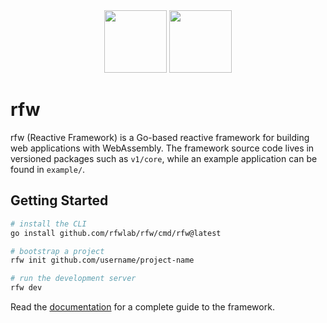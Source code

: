 <div align="center">
<img src="https://github.com/rfwlab/brandbook/blob/main/light-full.png?raw=true#gh-dark-mode-only" height="100">
<img src="https://github.com/rfwlab/brandbook/blob/main/dark-full.png?raw=true#gh-light-mode-only" height="100">
</div>

# rfw

rfw (Reactive Framework) is a Go-based reactive framework for building web applications with WebAssembly. The framework source code lives in versioned packages such as `v1/core`, while an example application can be found in `example/`.

## Getting Started

```bash
# install the CLI
go install github.com/rfwlab/rfw/cmd/rfw@latest

# bootstrap a project
rfw init github.com/username/project-name

# run the development server
rfw dev
```

Read the [documentation](./docs/index.md) for a complete guide to the framework.
